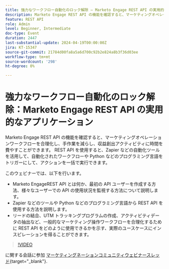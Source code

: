 ```yaml
---
title: 強力なワークフロー自動化のロック解除 – Marketo Engage REST API の実用的なアプリケーション
description: Marketo Engage REST API の機能を確認すると、マーケティングオペレーションワークフローを合理化し、手作業を減らし、収益創出アクティビティに時間を費やすことができます。 REST API を使用すると、Zapier などの自動化ツールを活用して、自動ワークフローや Python などのプログラミング言語をトリガーにしてアクションを一括で実行できます。このウェビナーでは、REST API のMarketo Engage、最初の API ユーザーの作成方法、様々なユーザーでの API の使用状況をモニタリングする方法について説明します。- Zapier などのツールや Python などのプログラミング言語から REST API を使用する方法を説明します。- リードの結合、UTM トラッキングプログラムの作成、アクティビティデータの抽出など、一般的なマーケティング操作ワークフローを合理化するために REST API をどのように使用できるかを示す実際のユースケースにインスピレーションを得ます。
feature: REST API
role: Admin
level: Beginner, Intermediate
doc-type: Event
duration: 2447
last-substantial-update: 2024-04-19T00:00:00Z
jira: KT-15347
source-git-commit: 21784d00fa8a5a6d700c92b2e824a8b3f36d03ee
workflow-type: tm+mt
source-wordcount: '298'
ht-degree: 0%

---
```



# 強力なワークフロー自動化のロック解除：Marketo Engage REST API の実用的なアプリケーション

Marketo Engage REST API の機能を確認すると、マーケティングオペレーションワークフローを合理化し、手作業を減らし、収益創出アクティビティに時間を費やすことができます。 REST API を使用すると、Zapier などの自動化ツールを活用して、自動化されたワークフローや Python などのプログラミング言語をトリガーにして、アクションを一括で実行できます。

このウェビナーでは、以下を行います。

- Marketo EngageREST API とは何か、最初の API ユーザーを作成する方法、様々なユーザーでの API の使用状況を監視する方法について説明します。
- Zapier などのツールや Python などのプログラミング言語から REST API を使用する方法を説明します。
- リードの結合、UTM トラッキングプログラムの作成、アクティビティデータの抽出など、一般的なマーケティング操作ワークフローを合理化するために REST API をどのように使用できるかを示す、実際のユースケースにインスピレーションを得ることができます。

>[!VIDEO](https://video.tv.adobe.com/v/3428435/?learn=on)


に関する会話に参加 [マーケティングネーションコミュニティウェビナースレッド](https://nation.marketo.com/t5/product-discussions/webinar-april-17th-8am-pst-unlocking-powerful-workflow/td-p/346330){target="_blank"}.
